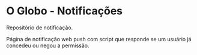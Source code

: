 # O Globo - Notificações
Repositório de notificação.

Página de notificação web push com script que responde se um usuário já concedeu ou negou a permissão.
